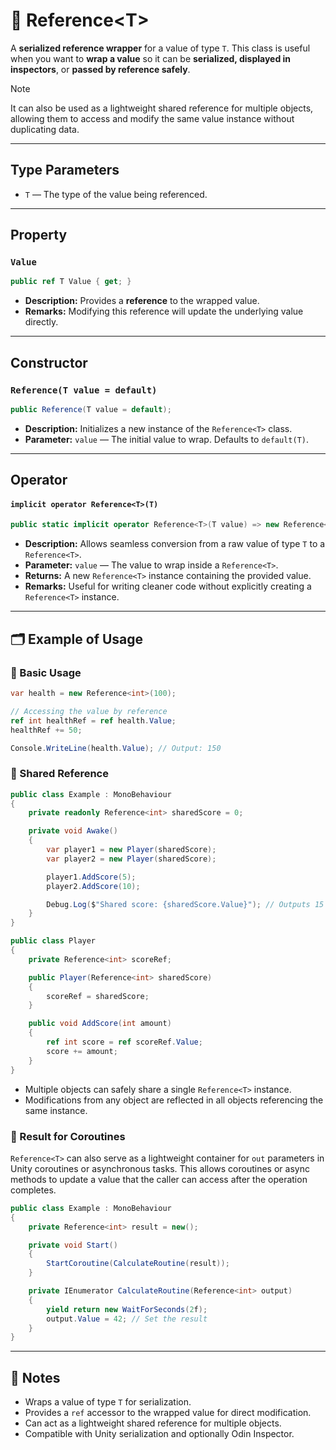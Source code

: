 # 🧩 Reference&lt;T&gt;

A **serialized reference wrapper** for a value of type `T`. This class is useful when you want to **wrap a value** so it can be **serialized, displayed in inspectors**, or **passed by reference safely**.

> [!NOTE]
> It can also be used as a lightweight shared reference for multiple objects, allowing them to access and modify the same value instance without duplicating data.


---

## Type Parameters

- `T` — The type of the value being referenced.

---

## Property

### `Value`
```csharp
public ref T Value { get; }
```
- **Description:** Provides a **reference** to the wrapped value.
- **Remarks:** Modifying this reference will update the underlying value directly.

---

## Constructor

### `Reference(T value = default)`
```csharp
public Reference(T value = default);
```
- **Description:** Initializes a new instance of the `Reference<T>` class.
- **Parameter:** `value` — The initial value to wrap. Defaults to `default(T)`.

---

## Operator

#### `implicit operator Reference<T>(T)`
```csharp
public static implicit operator Reference<T>(T value) => new Reference<T>(value);
```
- **Description:** Allows seamless conversion from a raw value of type `T` to a `Reference<T>`.
- **Parameter:** `value` — The value to wrap inside a `Reference<T>`.
- **Returns:** A new `Reference<T>` instance containing the provided value.
- **Remarks:** Useful for writing cleaner code without explicitly creating a `Reference<T>` instance.

---

## 🗂 Example of Usage

### 🔹 Basic Usage
```csharp
var health = new Reference<int>(100);

// Accessing the value by reference
ref int healthRef = ref health.Value;
healthRef += 50;

Console.WriteLine(health.Value); // Output: 150
```

### 🔹 Shared Reference
```csharp
public class Example : MonoBehaviour
{
    private readonly Reference<int> sharedScore = 0;

    private void Awake()
    {
        var player1 = new Player(sharedScore);
        var player2 = new Player(sharedScore);

        player1.AddScore(5);
        player2.AddScore(10);

        Debug.Log($"Shared score: {sharedScore.Value}"); // Outputs 15
    }
}

public class Player
{
    private Reference<int> scoreRef;

    public Player(Reference<int> sharedScore)
    {
        scoreRef = sharedScore;
    }

    public void AddScore(int amount)
    {
        ref int score = ref scoreRef.Value;
        score += amount;
    }
}
```
- Multiple objects can safely share a single `Reference<T>` instance.
- Modifications from any object are reflected in all objects referencing the same instance.

### 🔹 Result for Coroutines
`Reference<T>` can also serve as a lightweight container for `out` parameters in Unity coroutines or asynchronous tasks. This allows coroutines or async methods to update a value that the caller can access after the operation completes.

```csharp
public class Example : MonoBehaviour
{
    private Reference<int> result = new();

    private void Start()
    {
        StartCoroutine(CalculateRoutine(result));
    }

    private IEnumerator CalculateRoutine(Reference<int> output)
    {
        yield return new WaitForSeconds(2f);
        output.Value = 42; // Set the result
    }
}
```
---

## 📝 Notes
- Wraps a value of type `T` for serialization.
- Provides a `ref` accessor to the wrapped value for direct modification.
- Can act as a lightweight shared reference for multiple objects.
- Compatible with Unity serialization and optionally Odin Inspector.